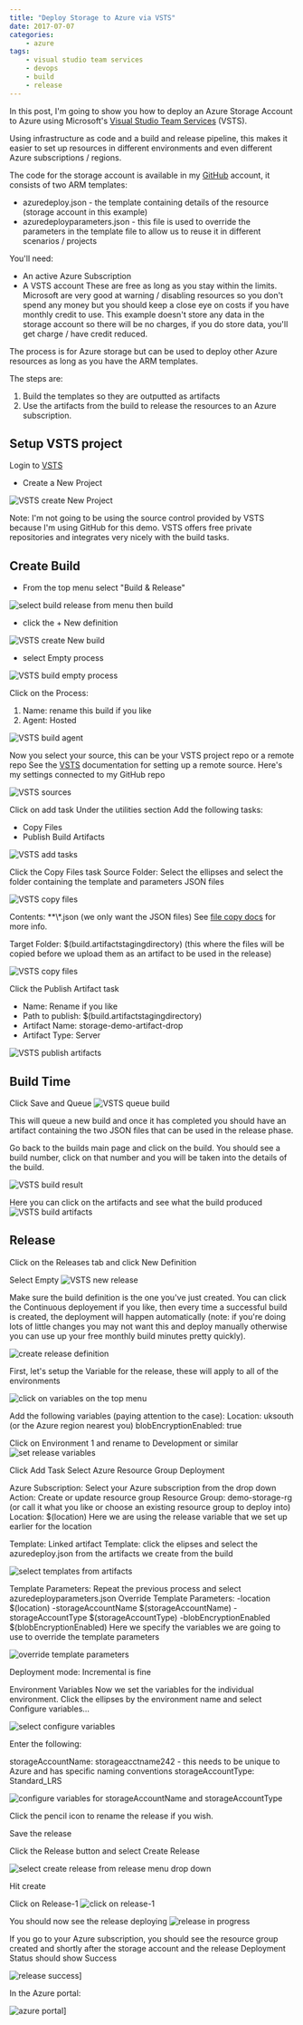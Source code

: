 ```yaml
---
title: "Deploy Storage to Azure via VSTS"
date: 2017-07-07
categories: 
    - azure
tags:
    - visual studio team services
    - devops
    - build
    - release
---
```


In this post, I'm going to show you how to deploy an Azure Storage Account to Azure using Microsoft's [Visual Studio Team Services][vsts-main] (VSTS).

Using infrastructure as code and a build and release pipeline, this makes it easier to set up resources in different environments and even different Azure subscriptions / regions.

The code for the storage account is available in my [GitHub][Github] account, it consists of two ARM templates:
- azuredeploy.json - the template containing details of the resource (storage account in this example)
- azuredeployparameters.json - this file is used to override the parameters in the template file to allow us to reuse it in different scenarios / projects

You'll need:
- An active Azure Subscription
- A VSTS account
These are free as long as you stay within the limits. Microsoft are very good at warning / disabling resources so you don't spend any money but you should keep a close eye on costs if you have monthly credit to use.
This example doesn't store any data in the storage account so there will be no charges, if you do store data, you'll get charge / have credit reduced.

The process is for Azure storage but can be used to deploy other Azure resources as long as you have the ARM templates.

The steps are:
1.  Build the templates so they are outputted as artifacts
2. Use the artifacts from the build to release the resources to an Azure subscription.

## Setup VSTS project
Login to [VSTS][vsts-main] 

- Create a New Project

![VSTS create New Project](/images/azure-storage-vsts/vsts-new-project.png)

Note: I'm not going to be using the source control provided by VSTS because I'm using GitHub for this demo. VSTS offers free private repositories and integrates very nicely with the build tasks.

## Create Build
- From the top menu select "Build & Release" 

![select build release from menu then build](/images/azure-storage-vsts/vsts-build.png)

- click the + New definition

![VSTS create New build](/images/azure-storage-vsts/vsts-new-build.png)

- select Empty process

![VSTS build empty process](/images/azure-storage-vsts/vsts-build-empty-process.png)

Click on the Process:
1. Name: rename this build if you like
2. Agent: Hosted

![VSTS build agent](/images/azure-storage-vsts/vsts-build-agent.png)

Now you select your source, this can be your VSTS project repo or a remote repo
See the [VSTS][vsts-repo] documentation for setting up a remote source. 
Here's my settings connected to my GitHub repo

![VSTS sources](/images/azure-storage-vsts/vsts-sources.png)

Click on add task 
Under the utilities section Add the following tasks:
- Copy Files
- Publish Build Artifacts

![VSTS add tasks](/images/azure-storage-vsts/vsts-build-add-task.png)

Click the Copy Files task
Source Folder: Select the ellipses and select the folder containing the template and parameters JSON files

![VSTS copy files](/images/azure-storage-vsts/vsts-file-copy.png)

Contents: **\\*.json (we only want the JSON files) See [file copy docs][vsts-file-copy] for more info.

Target Folder:  $(build.artifactstagingdirectory) (this where the files will be copied before we upload them as an artifact to be used in the release)

![VSTS copy files](/images/azure-storage-vsts/vsts-file-copy-1.png)

Click the Publish Artifact task
- Name: Rename if you like
- Path to publish:  $(build.artifactstagingdirectory)
- Artifact Name: storage-demo-artifact-drop
- Artifact Type: Server

![VSTS publish artifacts](/images/azure-storage-vsts/vsts-publish-artifact.png)

## Build Time
Click Save and Queue
![VSTS queue build](/images/azure-storage-vsts/vsts-queue-build.png)

This will queue a new build and once it has completed you should have an artifact containing the two JSON files that can be used in the release phase.

Go back to the builds main page and click on the build. You should see a build number, click on that number and you will be taken into the details of the build.

![VSTS build result](/images/azure-storage-vsts/vsts-build-result.png)

Here you can click on the artifacts and see what the build produced
![VSTS build artifacts](/images/azure-storage-vsts/vsts-build-artifacts.png)

## Release
Click on the Releases tab and click New Definition

Select Empty
![VSTS new release](/images/azure-storage-vsts/vsts-new-release.png)

Make sure the build definition is the one you've just created.
You can click the Continuous deployement if you like, then every time a successful build is created, the deployment will happen automatically (note: if you're doing lots of little changes you may not want this and deploy manually otherwise you can use up your free monthly build minutes pretty quickly).

![create release definition](/images/azure-storage-vsts/vsts-release-definition.png)

First, let's setup the Variable for the release, these will apply to all of the environments

![click on variables on the top menu](/images/azure-storage-vsts/vsts-release-variables.png)

Add the following variables (paying attention to the case):
Location: uksouth (or the Azure region nearest you)
blobEncryptionEnabled: true

Click on Environment 1 and rename to Development or similar
![set release variables](/images/azure-storage-vsts/vsts-release-var-setting.png)

Click Add Task
Select Azure Resource Group Deployment

Azure Subscription: Select your Azure subscription from the drop down
Action: Create or update resource group
Resource Group: demo-storage-rg (or call it what you like or choose an existing resource group to deploy into)
Location: $(location) Here we are using the release variable that we set up earlier for the location

Template: Linked artifact
Template: click the elipses and select the azuredeploy.json from the artifacts we create from the build

![select templates from artifacts](/images/azure-storage-vsts/vsts-select-artifact.png)

Template Parameters: Repeat the previous process and select azuredeployparameters.json
Override Template Parameters: -location $(location) -storageAccountName $(storageAccountName) -storageAccountType $(storageAccountType) -blobEncryptionEnabled $(blobEncryptionEnabled)
Here we specify the variables we are going to use to override the template parameters

![override template parameters](/images/azure-storage-vsts/vsts-override-params.png)

Deployment mode: Incremental is fine

Environment Variables
Now we set the variables for the individual environment.
Click the ellipses by the environment name and select Configure variables…

![select configure variables](/images/azure-storage-vsts/vsts-environment-vars.png)

Enter the following:

storageAccountName: storageacctname242 - this needs to be unique to Azure and has specific naming conventions
storageAccountType: Standard_LRS

![configure variables for storageAccountName and storageAccountType](/images/azure-storage-vsts/vsts-environment-vars-conf.png)

Click the pencil icon to rename the release if you wish.

Save the release

Click the Release button and select Create Release

![select create release from release menu drop down](/images/azure-storage-vsts/vsts-create-release.png)

Hit create

Click on Release-1
![click on release-1](/images/azure-storage-vsts/vsts-created-release.png)

You should now see the release deploying
![release in progress](/images/azure-storage-vsts/vsts-release-in-progress.png)

If you go to your Azure subscription, you should see the resource group created and shortly after the storage account and the release Deployment Status should show Success

![release success](/images/azure-storage-vsts/vsts-release-succeeded.png)]

In the Azure portal:

![azure portal](/images/azure-storage-vsts/vsts-azure-deploy.png)]


[vsts-main]: https://www.visualstudio.com/team-services/
[GitHub]: https://github.com/MatthewJDavis/Azure/tree/master/Azure-Storage/Storage-Account-Deployment-Demo
[vsts-repo]:https://www.visualstudio.com/en-us/docs/build/define/repository
[vsts-file-copy]:https://www.visualstudio.com/en-gb/docs/build/steps/utility/copy-files